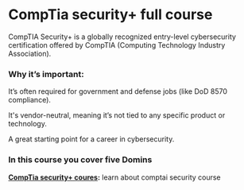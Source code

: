 # CompTia security+ full course 

CompTIA Security+ is a globally recognized entry-level cybersecurity certification offered by CompTIA (Computing Technology Industry Association).

### Why it’s important:
It’s often required for government and defense jobs (like DoD 8570 compliance).

It's vendor-neutral, meaning it’s not tied to any specific product or technology.

A great starting point for a career in cybersecurity.
 ### In this course you cover five Domins 

  **[CompTia security+ coures](https://images.search.yahoo.com/search/images;_ylt=AwrO8GLuwpFodIwdiReJzbkF;_ylu=c2VjA3NlYXJjaARzbGsDYnV0dG9u;_ylc=X1MDOTYwNjI4NTcEX3IDMgRmcgNtY2FmZWUEZnIyA3A6cyx2OmksbTpzYi10b3AEZ3ByaWQDdHEzRW5mc1hUMjJ1ZjdqQ3lTbFgwQQRuX3JzbHQDMARuX3N1Z2cDMARvcmlnaW4DaW1hZ2VzLnNlYXJjaC55YWhvby5jb20EcG9zAzAEcHFzdHIDBHBxc3RybAMwBHFzdHJsAzI4BHF1ZXJ5A2NvbXB0aWElMjBzZWN1cml0eSUyMCUyMGZpdmUlMjBkb21pbgR0X3N0bXADMTc1NDM4MzEyNg--?p=comptia+security++five+domin&fr=mcafee&fr2=p%3As%2Cv%3Ai%2Cm%3Asb-top&ei=UTF-8&x=wrt&type=E210US91215G0#id=8&iurl=https%3A%2F%2Fwww.newhorizons.com%2FPortals%2F2%2Fblog-images%2FDomains_CompTIA_Security.png%3Fver%3DHZg0yKGtP6j5RzozERUAoA%253d%253d&action=click):** learn about comptai security course

